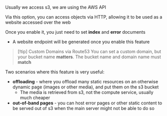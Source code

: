 Usually we access s3, we are using the AWS API

Via this option, you can access objects via HTTP, allowing it to be used as a website accessed over the web

Once you enable it, you just need to set **index** and **error** documents
- A website endpoint will be generated once you enable this feature

>[!tip] Custom Domains via Route53
>You can set a custom domain, but your bucket name **matters**. The bucket name and domain name must **match**

Two scenarios where this feature is very useful:
- **offloading** - where you offload many static resources on an otherwise dynamic page (images or other media), and put them on the s3 bucket
	- The media is retrieved from s3, not the compute service, usually much cheaper
- **out-of-band pages** - you can host error pages or other static content to be served out of s3 when the main server might not be able to do so

